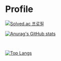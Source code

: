 # Profile

[![Solved.ac
프로필](http://mazassumnida.wtf/api/generate_badge?boj=kimh060612)](https://solved.ac/kimh060612)



[![Anurag's GitHub stats](https://github-readme-stats.vercel.app/api?username=kimh060612)](https://github.com/anuraghazra/github-readme-stats)

<br>

[![Top Langs](https://github-readme-stats.vercel.app/api/top-langs/?username=kimh060612)](https://github.com/kimh060612/github-readme-stats)
